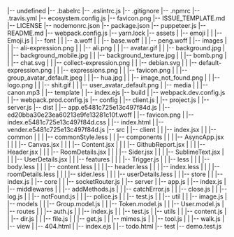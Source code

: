 |-- undefined
    |-- .babelrc
    |-- .eslintrc.js
    |-- .gitignore
    |-- .npmrc
    |-- .travis.yml
    |-- ecosystem.config.js
    |-- favicon.png
    |-- ISSUE_TEMPLATE.md
    |-- LICENSE
    |-- nodemonrc.json
    |-- package.json
    |-- puppeteer.js
    |-- README.md
    |-- webpack.config.js
    |-- yarn.lock
    |-- assets
    |   |-- emoji
    |   |   |-- Emoji.js
    |   |-- font
    |   |   |-- a.woff
    |   |   |-- base.woff
    |   |   |-- peng.woff
    |   |-- images
    |   |   |-- ali-expression.png
    |   |   |-- ali.png
    |   |   |-- avatar.gif
    |   |   |-- background.jpg
    |   |   |-- background_mobile.jpg
    |   |   |-- background_texture.jpg
    |   |   |-- bomb.png
    |   |   |-- chat.svg
    |   |   |-- collect-expression.png
    |   |   |-- debian.svg
    |   |   |-- default-expression.png
    |   |   |-- expressions.png
    |   |   |-- favicon.png
    |   |   |-- group_avatar_default.jpeg
    |   |   |-- hua.jpg
    |   |   |-- image_not_found.png
    |   |   |-- logo.png
    |   |   |-- shit.gif
    |   |   |-- user_avatar_default.png
    |   |-- media
    |   |   |-- canon.mp3
    |   |-- template
    |       |-- index.ejs
    |-- build
    |   |-- webpack.dev.config.js
    |   |-- webpack.prod.config.js
    |-- config
    |   |-- client.js
    |   |-- project.js
    |   |-- server.js
    |-- dist
    |   |-- app.e5481c725e13c497f84d.js
    |   |-- ed20bba30e23ea60213e9fe13281c10f.woff
    |   |-- favicon.png
    |   |-- index.e5481c725e13c497f84d.css
    |   |-- index.html
    |   |-- vender.e5481c725e13c497f84d.js
    |-- src
    |   |-- client
    |   |   |-- index.jsx
    |   |   |-- common
    |   |   |   |-- commonStyle.less
    |   |   |-- components
    |   |   |   |-- AsyncApp.jsx
    |   |   |   |-- Canvas.jsx
    |   |   |   |-- Content.jsx
    |   |   |   |-- GithubReport.jsx
    |   |   |   |-- Header.jsx
    |   |   |   |-- RoomDetails.jsx
    |   |   |   |-- Sider.jsx
    |   |   |   |-- SublimeText.jsx
    |   |   |   |-- UserDetails.jsx
    |   |   |-- features
    |   |   |   |-- Trigger.js
    |   |   |-- less
    |   |   |   |-- body.less
    |   |   |   |-- content.less
    |   |   |   |-- header.less
    |   |   |   |-- index.less
    |   |   |   |-- roomDetails.less
    |   |   |   |-- sider.less
    |   |   |   |-- userDetails.less
    |   |   |-- store
    |   |       |-- index.js
    |   |-- core
    |   |   |-- socketRouter.js
    |   |-- server
    |       |-- app.js
    |       |-- index.js
    |       |-- middlewares
    |       |   |-- addMethods.js
    |       |   |-- catchError.js
    |       |   |-- close.js
    |       |   |-- log.js
    |       |   |-- notFound.js
    |       |   |-- police.js
    |       |   |-- test.js
    |       |   |-- util
    |       |       |-- image.js
    |       |-- models
    |       |   |-- Group.model.js
    |       |   |-- Token.model.js
    |       |   |-- User.model.js
    |       |-- routes
    |       |   |-- auth.js
    |       |   |-- index.js
    |       |   |-- test.js
    |       |-- utils
    |       |   |-- content.js
    |       |   |-- dir.js
    |       |   |-- file.js
    |       |   |-- get.js
    |       |   |-- mimes.js
    |       |   |-- tool.js
    |       |   |-- walk.js
    |       |-- view
    |           |-- 404.html
    |           |-- index.ejs
    |           |-- todo.html
    |-- test
        |-- demo.test.js
